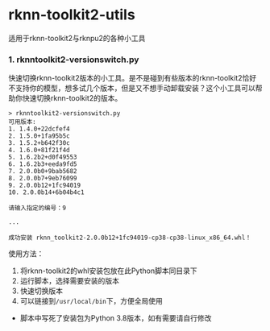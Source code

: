 # rknn-toolkit2-utils
适用于rknn-toolkit2与rknpu2的各种小工具


### 1. rknntoolkit2-versionswitch.py

快速切换rknn-toolkit2版本的小工具。是不是碰到有些版本的rknn-toolkit2恰好不支持你的模型，想多试几个版本，但是又不想手动卸载安装？这个小工具可以帮助你快速切换rknn-toolkit2的版本。  

```log
> rknntoolkit2-versionswitch.py
可用版本:
1. 1.4.0+22dcfef4
2. 1.5.0+1fa95b5c
3. 1.5.2+b642f30c
4. 1.6.0+81f21f4d
5. 1.6.2b2+d0f49553
6. 1.6.2b3+eeda9fd5
7. 2.0.0b0+9bab5682
8. 2.0.0b7+9eb76099
9. 2.0.0b12+1fc94019
10. 2.0.0b14+6b04b4c1

请输入指定的编号：9

...

成功安装 rknn_toolkit2-2.0.0b12+1fc94019-cp38-cp38-linux_x86_64.whl！
```
使用方法：

1. 将rknn-toolkit2的whl安装包放在此Python脚本同目录下
2. 运行脚本，选择需要安装的版本
3. 快速切换版本
4. 可以链接到`/usr/local/bin`下，方便全局使用

- 脚本中写死了安装包为Python 3.8版本，如有需要请自行修改